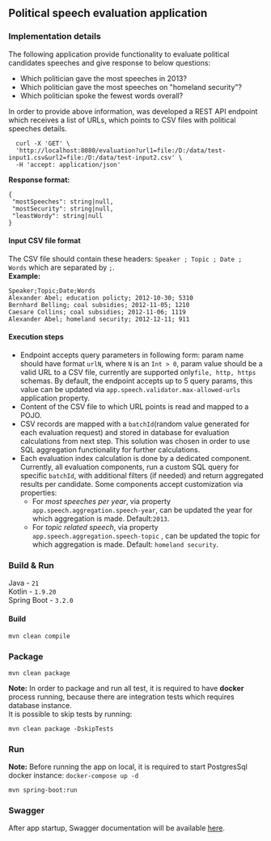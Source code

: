 ## Political speech evaluation application

### Implementation details
The following application provide functionality to evaluate political candidates speeches and give response to below questions:
- Which politician gave the most speeches in 2013?
- Which politician gave the most speeches on "homeland security"?
- Which politician spoke the fewest words overall?
<p>
In order to provide above information, was developed a REST API endpoint which receives a list of URLs, which points to CSV files with political speeches details.<br>

```shell
  curl -X 'GET' \
  'http://localhost:8080/evaluation?url1=file:/D:/data/test-input1.csv&url2=file:/D:/data/test-input2.csv' \
  -H 'accept: application/json'
```
__Response format:__ <br>
```
{
 "mostSpeeches": string|null,
 "mostSecurity": string|null,
 "leastWordy": string|null
}
```

#### Input CSV file format
The CSV file should contain these headers: `Speaker ; Topic ; Date ; Words` which are separated by `;`.<br>
__Example:__

```
Speaker;Topic;Date;Words
Alexander Abel; education policty; 2012-10-30; 5310
Bernhard Belling; coal subsidies; 2012-11-05; 1210
Caesare Collins; coal subsidies; 2012-11-06; 1119
Alexander Abel; homeland security; 2012-12-11; 911
```

#### Execution steps
- Endpoint accepts query parameters in following form: param name should have format `urlN`, where `N` is an `Int > 0`, 
 param value should be a valid URL to a CSV file, currently are supported only`file, http, https` schemas.
 By default, the endpoint accepts up to 5 query params, this value can be updated via `app.speech.validator.max-allowed-urls` application property.
- Content of the CSV file to which URL points is read and mapped to a POJO.
- CSV records are mapped with a `batchId`(random value generated for each evaluation request) and stored in database for evaluation calculations from next step.
 This solution was chosen in order to use SQL aggregation functionality for further calculations. 
- Each evaluation index calculation is done by a dedicated component.
  Currently, all evaluation components, run a custom SQL query for specific `batchId`, with additional filters (if needed) 
 and return aggregated results per candidate.  Some components accept customization via properties:
  - For *most speeches per year*, via property `app.speech.aggregation.speech-year`, can be updated the year for which aggregation is made.
  Default:`2013`.
  - For *topic related speech*, via property `app.speech.aggregation.speech-topic` , can be updated the topic for which aggregation is made.
  Default: `homeland security`.

### Build & Run
Java - `21`<br>
Kotlin - `1.9.20`<br>
Spring Boot - `3.2.0`

#### Build
```shell
mvn clean compile
```

### Package
```shell
mvn clean package
```
**Note:** In order to package and run all test, it is required to have __docker__ process running, because there are integration
tests which requires database instance.<br>
It is possible to skip tests by running:
```shell
mvn clean package -DskipTests
```

### Run
**Note:** Before running the app on local, it is required to start PostgresSql docker instance: `docker-compose up -d`
```shell
mvn spring-boot:run
```
### Swagger
After app startup, Swagger documentation will be available [here](http://localhost:8080/swagger-ui/index.html).